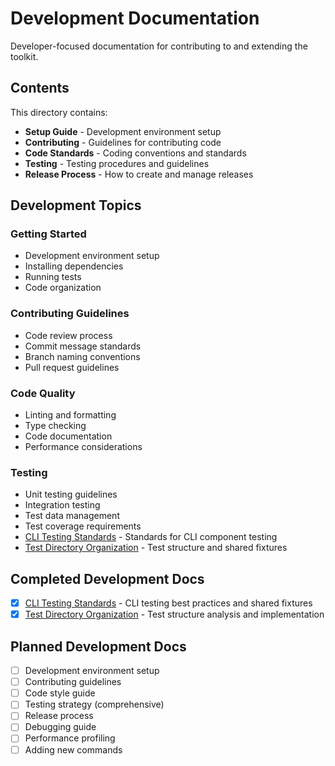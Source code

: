 # Development Documentation

Developer-focused documentation for contributing to and extending the toolkit.

## Contents

This directory contains:

- **Setup Guide** - Development environment setup
- **Contributing** - Guidelines for contributing code
- **Code Standards** - Coding conventions and standards
- **Testing** - Testing procedures and guidelines
- **Release Process** - How to create and manage releases

## Development Topics

### Getting Started
- Development environment setup
- Installing dependencies
- Running tests
- Code organization

### Contributing Guidelines
- Code review process
- Commit message standards
- Branch naming conventions
- Pull request guidelines

### Code Quality
- Linting and formatting
- Type checking
- Code documentation
- Performance considerations

### Testing
- Unit testing guidelines
- Integration testing
- Test data management
- Test coverage requirements
- [CLI Testing Standards](cli-testing-standards.md) - Standards for CLI component testing
- [Test Directory Organization](test-directory-organization.md) - Test structure and shared fixtures

## Completed Development Docs

- [x] [CLI Testing Standards](cli-testing-standards.md) - CLI testing best practices and shared fixtures
- [x] [Test Directory Organization](test-directory-organization.md) - Test structure analysis and implementation

## Planned Development Docs

- [ ] Development environment setup
- [ ] Contributing guidelines
- [ ] Code style guide
- [ ] Testing strategy (comprehensive)
- [ ] Release process
- [ ] Debugging guide
- [ ] Performance profiling
- [ ] Adding new commands
